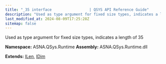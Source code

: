 ```yaml
---
title: "_35 interface                 | QSYS API Reference Guide"
description: "Used as type argument for fixed size types, indicates a length of 35  "
last_modified_at: 2024-08-09T17:25:28Z
sitemap: false
---
```


Used as type argument for fixed size types, indicates a length of 35 

**Namespace:** ASNA.QSys.Runtime
**Assembly:** ASNA.QSys.Runtime.dll

**Extends:** [ILen](/reference/runtime/qsys-runtime/i-len.html), [IDim](/reference/runtime/qsys-runtime/i-dim.html)
<br>
<br>
